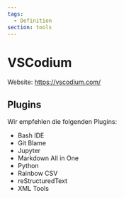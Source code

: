 ```yaml
---
tags:
  - Definition
section: tools
---
```

# VSCodium

Website: <https://vscodium.com/>

## Plugins

Wir empfehlen die folgenden Plugins:

* Bash IDE
* Git Blame
* Jupyter
* Markdown All in One
* Python
* Rainbow CSV
* reStructuredText
* XML Tools